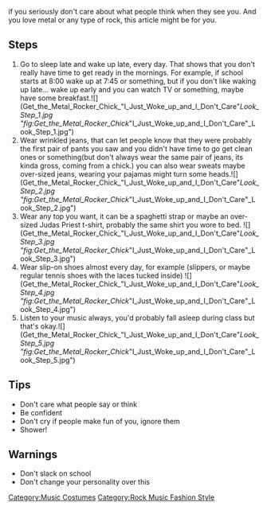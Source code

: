 if you seriously don't care about what people think when they see you.
And you love metal or any type of rock, this article might be for you.

## Steps

1.  Go to sleep late and wake up late, every day. That shows that you
    don't really have time to get ready in the mornings. For example, if
    school starts at 8:00 wake up at 7:45 or something, but if you don't
    like waking up late... wake up early and you can watch TV or
    something, maybe have some
    breakfast.![](Get_the_Metal_Rocker_Chick_"I_Just_Woke_up_and_I_Don't_Care"_Look_Step_1.jpg "fig:Get_the_Metal_Rocker_Chick_"I_Just_Woke_up_and_I_Don't_Care"_Look_Step_1.jpg")
2.  Wear wrinkled jeans, that can let people know that they were
    probably the first pair of pants you saw and you didn't have time to
    go get clean ones or something(but don't always wear the same pair
    of jeans, its kinda gross, coming from a chick.) you can also wear
    sweats maybe over-sized jeans, wearing your pajamas might turn some
    heads.![](Get_the_Metal_Rocker_Chick_"I_Just_Woke_up_and_I_Don't_Care"_Look_Step_2.jpg "fig:Get_the_Metal_Rocker_Chick_"I_Just_Woke_up_and_I_Don't_Care"_Look_Step_2.jpg")
3.  Wear any top you want, it can be a spaghetti strap or maybe an
    over-sized Judas Priest t-shirt, probably the same shirt you wore to
    bed.
    ![](Get_the_Metal_Rocker_Chick_"I_Just_Woke_up_and_I_Don't_Care"_Look_Step_3.jpg "fig:Get_the_Metal_Rocker_Chick_"I_Just_Woke_up_and_I_Don't_Care"_Look_Step_3.jpg")
4.  Wear slip-on shoes almost every day, for example (slippers, or maybe
    regular tennis shoes with the laces tucked inside)
    ![](Get_the_Metal_Rocker_Chick_"I_Just_Woke_up_and_I_Don't_Care"_Look_Step_4.jpg "fig:Get_the_Metal_Rocker_Chick_"I_Just_Woke_up_and_I_Don't_Care"_Look_Step_4.jpg")
5.  Listen to your music always, you'd probably fall asleep during class
    but that's
    okay.![](Get_the_Metal_Rocker_Chick_"I_Just_Woke_up_and_I_Don't_Care"_Look_Step_5.jpg "fig:Get_the_Metal_Rocker_Chick_"I_Just_Woke_up_and_I_Don't_Care"_Look_Step_5.jpg")

## Tips

-   Don't care what people say or think
-   Be confident
-   Don't cry if people make fun of you, ignore them
-   Shower!

## Warnings

-   Don't slack on school
-   Don't change your personality over this

[Category:Music Costumes](Category:Music_Costumes "wikilink")
[Category:Rock Music Fashion
Style](Category:Rock_Music_Fashion_Style "wikilink")